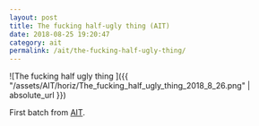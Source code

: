 ```yaml
---
layout: post
title: The fucking half-ugly thing (AIT)
date: 2018-08-25 19:20:47
category: ait
permalink: /ait/the-fucking-half-ugly-thing/ 
---
```


![The fucking half ugly thing ]({{ "/assets/AIT/horiz/The_fucking_half_ugly_thing_2018_8_26.png" | absolute_url }})

First batch from [AIT](https://github.com/jchwenger/AIT).
